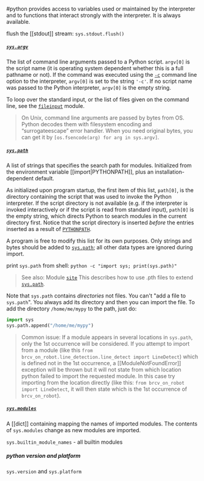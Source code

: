 #python 
provides  access to variables used or maintained by the interpreter and to functions that interact strongly with the interpreter. It is always available.

flush the [[stdout]] stream: `sys.stdout.flush()`

##### [`sys.argv`](https://docs.python.org/3.8/library/sys.html#sys.argv "Permalink to this definition")
The list of command line arguments passed to a Python script. `argv[0]` is the script name (it is operating system dependent whether this is a full pathname or not). If the command was executed using the [`-c`](https://docs.python.org/3.8/using/cmdline.html#cmdoption-c) command line option to the interpreter, `argv[0]` is set to the string `'-c'`. If no script name was passed to the Python interpreter, `argv[0]` is the empty string.

To loop over the standard input, or the list of files given on the command line, see the [`fileinput`](https://docs.python.org/3.8/library/fileinput.html#module-fileinput "fileinput: Loop over standard input or a list of files.") module.

>On Unix, command line arguments are passed by bytes from OS. Python decodes them with filesystem encoding and “surrogateescape” error handler. When you need original bytes, you can get it by `[os.fsencode(arg) for arg in sys.argv]`.

##### [`sys.path`](https://docs.python.org/3.8/library/sys.html#sys.path "Permalink to this definition")
A list of strings that specifies the search path for modules. Initialized from the environment variable [[import|PYTHONPATH]], plus an installation-dependent default.

As initialized upon program startup, the first item of this list, `path[0]`, is the directory containing the script that was used to invoke the Python interpreter. If the script directory is not available (e.g. if the interpreter is invoked interactively or if the script is read from standard input), `path[0]` is the empty string, which directs Python to search modules in the current directory first. Notice that the script directory is inserted _before_ the entries inserted as a result of [`PYTHONPATH`](https://docs.python.org/3.8/using/cmdline.html#envvar-PYTHONPATH).

A program is free to modify this list for its own purposes. Only strings and bytes should be added to [`sys.path`](https://docs.python.org/3.8/library/sys.html#sys.path "sys.path"); all other data types are ignored during import.

print `sys.path` from shell:   `python -c "import sys; print(sys.path)"`

>See also: Module [`site`](https://docs.python.org/3.8/library/site.html#module-site "site: Module responsible for site-specific configuration.") This describes how to use .pth files to extend [`sys.path`](https://docs.python.org/3.8/library/sys.html#sys.path "sys.path").

Note that `sys.path` contains _directories_ not files. You can't "add a file to `sys.path`". You always add its directory and then you can import the file.
To add the directory `/home/me/mypy` to the path, just do:
```python
import sys
sys.path.append("/home/me/mypy")
```

> Common issue: If a module appears in several locations in `sys.path`, only the 1st occurrence will be considered. If you attempt to import from a module (like this `from brcv_on_robot.line_detection.line_detect import LineDetect`) which is defined not in the 1st occurrence, a [[ModuleNotFoundError]] exception will be thrown but it will not state from which location python failed to import the requested module. In this case try importing from the location directly (like this: `from brcv_on_robot import LineDetect`, it will then state which is the 1st occurrence of `brcv_on_robot`).

##### [`sys.modules`](https://docs.python.org/3.8/library/sys.html#sys.modules)
A [[dict]] containing mapping the names of imported modules. The contents of `sys.modules` change as new modules are imported.

`sys.builtin_module_names` - all builtin modules

##### python version and platform
`sys.version` and `sys.platform`
